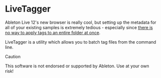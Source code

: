 # LiveTagger

Ableton Live 12's new browser is really cool, but setting up the metadata for all of your existing samples is extremely tedious - especially since [there is no way to apply tags to an entire folder at once](https://ableton.centercode.com/project/feedback/view.html?cap=ea2ce822bd02401dba446c068717bc68&uf=e788c9befb6e46408e9ad7a0f7979a05).

LiveTagger is a utility which allows you to batch tag files from the command line.

> [!CAUTION]
> This software is not endorsed or supported by Ableton. Use at your own risk!
